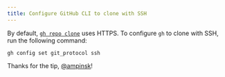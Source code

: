 ```yaml
---
title: Configure GitHub CLI to clone with SSH
---
```


By default, [`gh repo clone`](https://cli.github.com/manual/gh_repo_clone) uses HTTPS. To configure `gh` to clone with SSH, run the following command:

```
gh config set git_protocol ssh
```

Thanks for the tip, [@ampinsk](https://twitter.com/ampinsk)!
